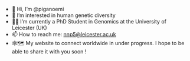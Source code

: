 - 👋 Hi, I’m @piganoemi
- 👀 I’m interested in human genetic diversity
- :woman_scientist: I’m currently a PhD Student in Genomics at the University of Leicester (UK)
- 📫 How to reach me: nnp5@leicester.ac.uk
- :spider_web::world_map: My website to connect worldwide in under progress. I hope to be able to share it with you soon !

<!---
piganoemi/piganoemi is a ✨ special ✨ repository because its `README.md` (this file) appears on your GitHub profile.
You can click the Preview link to take a look at your changes.
--->
